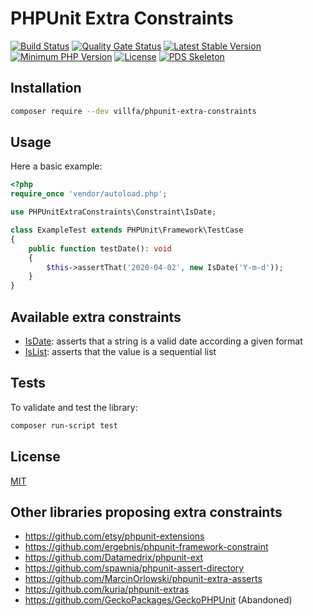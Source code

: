 # PHPUnit Extra Constraints

[![Build Status](https://secure.travis-ci.org/villfa/phpunit-extra-constraints.png?branch=master)](http://travis-ci.org/villfa/phpunit-extra-constraints)
[![Quality Gate Status](https://sonarcloud.io/api/project_badges/measure?project=villfa_phpunit-extra-constraints&metric=alert_status)](https://sonarcloud.io/dashboard?id=villfa_phpunit-extra-constraints)
[![Latest Stable Version](https://poser.pugx.org/villfa/phpunit-extra-constraints/v/stable)](https://packagist.org/packages/villfa/phpunit-extra-constraints)
[![Minimum PHP Version](https://img.shields.io/badge/php-%3E%3D%207.2-8892BF.svg?style=flat-square)](https://php.net/)
[![License](https://poser.pugx.org/villfa/phpunit-extra-constraints/license)](./LICENSE)
[![PDS Skeleton](https://img.shields.io/badge/pds-skeleton-blue.svg?style=flat-square)](https://github.com/php-pds/skeleton)

## Installation

```sh
composer require --dev villfa/phpunit-extra-constraints
```

## Usage

Here a basic example:

```php
<?php
require_once 'vendor/autoload.php';

use PHPUnitExtraConstraints\Constraint\IsDate;

class ExampleTest extends PHPUnit\Framework\TestCase
{
    public function testDate(): void
    {
        $this->assertThat('2020-04-02', new IsDate('Y-m-d'));
    }
}
```

## Available extra constraints

* [IsDate](./src/Constraint/IsDate.php): asserts that a string is a valid date according a given format
* [IsList](./src/Constraint/IsList.php): asserts that the value is a sequential list

## Tests

To validate and test the library:

```sh
composer run-script test
```

## License

[MIT](./LICENSE)

## Other libraries proposing extra constraints

* https://github.com/etsy/phpunit-extensions
* https://github.com/ergebnis/phpunit-framework-constraint
* https://github.com/Datamedrix/phpunit-ext
* https://github.com/spawnia/phpunit-assert-directory
* https://github.com/MarcinOrlowski/phpunit-extra-asserts
* https://github.com/kuria/phpunit-extras
* https://github.com/GeckoPackages/GeckoPHPUnit (Abandoned)

